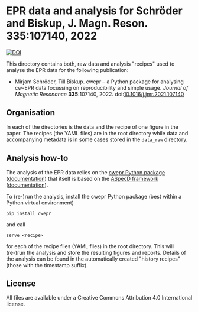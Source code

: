 # EPR data and analysis for Schröder and Biskup, J. Magn. Reson. 335:107140, 2022

[![DOI](https://zenodo.org/badge/614087739.svg)](https://zenodo.org/badge/latestdoi/614087739)

This directory contains both, raw data and analysis "recipes" used to analyse the EPR data for the following publication:

 * Mirjam Schröder, Till Biskup. cwepr – a Python package for analysing cw-EPR data focussing on reproducibility and simple usage. *Journal of Magnetic Resonance* **335**:107140, 2022. doi:[10.1016/j.jmr.2021.107140](https://doi.org/10.1016/j.jmr.2021.107140)


## Organisation

In each of the directories is the data and the recipe of one figure in the paper. The recipes (the YAML files) are in the root directory while data and accompanying metadata is in some cases stored in the ``data_raw`` directory.


## Analysis how-to

The analysis of the EPR data relies on the [cwepr Python package](https://doi.org/10.1016/j.jmr.2021.107140) ([documentation](https://docs.cwepr.de/)) that itself is based on the [ASpecD framework](https://doi.org/10.1002/cmtd.202100097) ([documentation](https://docs.aspecd.de/)).

To (re-)run the analysis, install the cwepr Python package (best within a Python virtual environment)

    pip install cwepr

and call

    serve <recipe>

for each of the recipe files (YAML files) in the root directory. This will (re-)run the analysis and store the resulting figures and reports. Details of the analysis can be found in the automatically created "history recipes" (those with the timestamp suffix).


## License

All files are available under a Creative Commons Attribution 4.0 International license.
